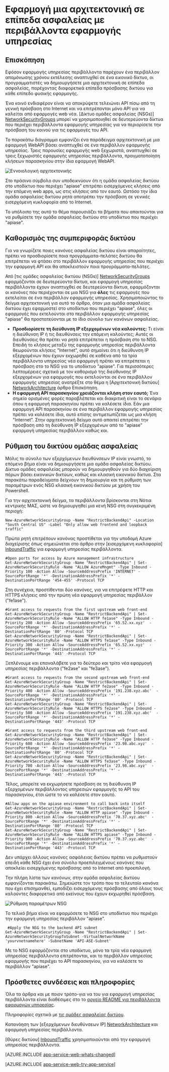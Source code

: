 <properties 
    pageTitle="Αρχιτεκτονική ασφαλείας σε επίπεδα με περιβάλλοντα εφαρμογής υπηρεσίας" 
    description="Εφαρμογή μια αρχιτεκτονική σε επίπεδα ασφαλείας με εφαρμογή υπηρεσίας περιβάλλοντα." 
    services="app-service" 
    documentationCenter="" 
    authors="stefsch" 
    manager="wpickett" 
    editor=""/>

<tags 
    ms.service="app-service" 
    ms.workload="na" 
    ms.tgt_pltfrm="na" 
    ms.devlang="na" 
    ms.topic="article" 
    ms.date="08/30/2016" 
    ms.author="stefsch"/>   

# <a name="implementing-a-layered-security-architecture-with-app-service-environments"></a>Εφαρμογή μια αρχιτεκτονική σε επίπεδα ασφαλείας με περιβάλλοντα εφαρμογής υπηρεσίας

## <a name="overview"></a>Επισκόπηση ##
 
Εφόσον εφαρμογής υπηρεσίας περιβάλλοντα παρέχουν ένα περιβάλλον απομόνωσης χρόνου εκτέλεσης αναπτυχθεί σε ένα εικονικό δίκτυο, οι προγραμματιστές να δημιουργήσετε μια αρχιτεκτονική σε επίπεδα ασφαλείας, παρέχοντας διαφορετικά επίπεδα πρόσβασης δικτύου για κάθε επίπεδο φυσικής εφαρμογής.

Ένα κοινό ενδιαφέρον είναι να αποκρύψετε τελειώνει API πίσω από τη γενική πρόσβαση στο Internet και να επιτρέπονται μόνο API για να καλείται από εφαρμογές web νέα.  [Δίκτυο ομάδες ασφαλείας (NSGs)] [ NetworkSecurityGroups] μπορεί να χρησιμοποιηθεί σε δευτερεύοντα δίκτυα που περιέχει περιβάλλοντα εφαρμογής υπηρεσίας για να περιορίσετε την πρόσβαση του κοινού για τις εφαρμογές του API.

Το παρακάτω διάγραμμα εμφανίζει ένα παράδειγμα αρχιτεκτονική με μια εφαρμογή WebAPI βάσει αναπτυχθεί σε ένα περιβάλλον εφαρμογής υπηρεσίας.  Τρεις παρουσίες εφαρμογής web ξεχωριστά, αναπτυχθεί σε τρεις ξεχωριστές εφαρμογής υπηρεσίας περιβάλλοντα, πραγματοποίηση κλήσεων παρασκηνίου στην ίδια εφαρμογή WebAPI.

![Εννοιολογική αρχιτεκτονικής][ConceptualArchitecture] 

Στο πράσινο σύμβολο συν υποδεικνύουν ότι η ομάδα ασφαλείας δικτύου στο υποδίκτυο που περιέχει "apiase" επιτρέπει εισερχόμενες κλήσεις από την επόμενη web apps, ως στις κλήσεις από τον εαυτό.  Ωστόσο την ίδια ομάδα ασφαλείας δικτύου ρητά αποτρέπει την πρόσβαση σε γενικές εισερχόμενη κυκλοφορία από το Internet. 

Το υπόλοιπο της αυτό το θέμα παρουσιάζει τα βήματα που απαιτούνται για να ρυθμίσετε την ομάδα ασφαλείας δικτύου στο υποδίκτυο που περιέχει "apiase".

## <a name="determining-the-network-behavior"></a>Καθορισμός της συμπεριφοράς δικτύου ##
Για να γνωρίζετε ποιες κανόνες ασφαλείας δικτύου είναι απαραίτητες, πρέπει να προσδιορίσετε ποια προγράμματα-πελάτες δικτύου θα επιτρέπεται να φτάσει στο περιβάλλον εφαρμογής υπηρεσίας που περιέχει την εφαρμογή API και θα αποκλειστούν ποια προγράμματα-πελάτες.

Από [τις ομάδες ασφαλείας δικτύου (NSGs)] [ NetworkSecurityGroups] εφαρμόζονται σε δευτερεύοντα δίκτυα, και εφαρμογή υπηρεσίας περιβάλλοντα έχουν αναπτυχθεί σε δευτερεύοντα δίκτυα, εφαρμόζονται οι κανόνες που περιέχονται σε μια NSG για **όλες** τις εφαρμογές που εκτελείται σε ένα περιβάλλον εφαρμογής υπηρεσίας.  Χρησιμοποιώντας το δείγμα αρχιτεκτονική για αυτό το άρθρο, όταν μια ομάδα ασφαλείας δικτύου έχει εφαρμοστεί στο υποδίκτυο που περιέχει "apiase", όλες οι εφαρμογές που εκτελούνται στο περιβάλλον εφαρμογής υπηρεσίας "apiase" θα προστατεύονται με το ίδιο σύνολο των κανόνων ασφαλείας. 

- **Προσδιορίσετε τη διεύθυνση IP εξερχομένων νέα καλούντες:**  Τι είναι η διεύθυνση IP ή τις διευθύνσεις την επόμενη καλούντες;  Αυτές οι διευθύνσεις θα πρέπει να ρητά επιτρέπεται η πρόσβαση στο το NSG.  Επειδή το κλήσεις μεταξύ της εφαρμογής υπηρεσίας περιβάλλοντα θεωρούνται κλήσεις "Internet", αυτό σημαίνει ότι η διεύθυνση IP εξερχομένων που έχουν εκχωρηθεί σε καθένα από τα τρία περιβάλλοντα υπηρεσίας νέα εφαρμογή πρέπει να επιτρέπεται η πρόσβαση στο το NSG για το υποδίκτυο "apiase".   Για περισσότερες λεπτομέρειες σχετικά με τον καθορισμό της διεύθυνσης IP εξερχομένων για εφαρμογές που εκτελούνται σε ένα περιβάλλον εφαρμογής υπηρεσίας ανατρέξτε στο θέμα η [Αρχιτεκτονική δικτύου] [ NetworkArchitecture] άρθρο Επισκόπηση.
- **Η εφαρμογή API παρασκηνίου χρειάζονται κλήση στον εαυτό;**  Ένα σημείο ορισμένες φορές παραβλέπεται και διακριτική είναι το σενάριο όπου η εφαρμογή παρασκηνίου πρέπει να καλέσετε ίδια.  Εάν μια εφαρμογή API παρασκηνίου σε ένα περιβάλλον εφαρμογής υπηρεσίας πρέπει να καλέσετε ίδια, αυτό επίσης αντιμετωπίζεται ως μια κλήση "Internet".  Στην αρχιτεκτονική δείγμα αυτό απαιτεί επιτρέπει την πρόσβαση από τη διεύθυνση IP εξερχομένων από το "apiase" εφαρμογή υπηρεσίας περιβάλλον καθώς και.

## <a name="setting-up-the-network-security-group"></a>Ρύθμιση του δικτύου ομάδας ασφαλείας ##
Μόλις το σύνολο των εξερχόμενων διευθύνσεων IP είναι γνωστό, το επόμενο βήμα είναι να δημιουργήσετε μια ομάδα ασφαλείας δικτύου.  Δίκτυο ομάδες ασφαλείας μπορούν να δημιουργηθούν για δύο διαχείριση πόρων βάσει εικονικών δικτύων, καθώς και κλασική εικονικού δίκτυα.  Στα παρακάτω παραδείγματα δείχνουν τη δημιουργία και τη ρύθμιση των παραμέτρων ενός NSG κλασική εικονικού δικτύου με χρήση του Powershell.

Για την αρχιτεκτονική δείγμα, τα περιβάλλοντα βρίσκονται στη Νότια κεντρικής ΜΑΣ, ώστε να δημιουργηθεί μια κενή NSG στη συγκεκριμένη περιοχή:

    New-AzureNetworkSecurityGroup -Name "RestrictBackendApi" -Location "South Central US" -Label "Only allow web frontend and loopback traffic"

Πρώτα ρητή επιτρέπουν κανόνας προστίθεται για την υποδομή Azure διαχείρισης όπως σημειώνεται στο άρθρο στην [εισερχόμενη κυκλοφορία] [ InboundTraffic] για εφαρμογή υπηρεσίας περιβάλλοντα.

    #Open ports for access by Azure management infrastructure
    Get-AzureNetworkSecurityGroup -Name "RestrictBackendApi" | Set-AzureNetworkSecurityRule -Name "ALLOW AzureMngmt" -Type Inbound -Priority 100 -Action Allow -SourceAddressPrefix 'INTERNET' -SourcePortRange '*' -DestinationAddressPrefix '*' -DestinationPortRange '454-455' -Protocol TCP
    
Στη συνέχεια, προστίθενται δύο κανόνες, για να επιτρέψετε HTTP και HTTPS κλήσεις από την πρώτη νέα εφαρμογή υπηρεσίας περιβάλλον ("fe1ase").

    #Grant access to requests from the first upstream web front-end
    Get-AzureNetworkSecurityGroup -Name "RestrictBackendApi" | Set-AzureNetworkSecurityRule -Name "ALLOW HTTP fe1ase" -Type Inbound -Priority 200 -Action Allow -SourceAddressPrefix '65.52.xx.xyz'  -SourcePortRange '*' -DestinationAddressPrefix '*' -DestinationPortRange '80' -Protocol TCP
    Get-AzureNetworkSecurityGroup -Name "RestrictBackendApi" | Set-AzureNetworkSecurityRule -Name "ALLOW HTTPS fe1ase" -Type Inbound -Priority 300 -Action Allow -SourceAddressPrefix '65.52.xx.xyz'  -SourcePortRange '*' -DestinationAddressPrefix '*' -DestinationPortRange '443' -Protocol TCP

Ξεπλένουμε και επαναλάβετε για το δεύτερο και τρίτο νέα εφαρμογή υπηρεσίας περιβάλλοντα ("fe2ase" και "fe3ase").

    #Grant access to requests from the second upstream web front-end
    Get-AzureNetworkSecurityGroup -Name "RestrictBackendApi" | Set-AzureNetworkSecurityRule -Name "ALLOW HTTP fe2ase" -Type Inbound -Priority 400 -Action Allow -SourceAddressPrefix '191.238.xyz.abc'  -SourcePortRange '*' -DestinationAddressPrefix '*' -DestinationPortRange '80' -Protocol TCP
    Get-AzureNetworkSecurityGroup -Name "RestrictBackendApi" | Set-AzureNetworkSecurityRule -Name "ALLOW HTTPS fe2ase" -Type Inbound -Priority 500 -Action Allow -SourceAddressPrefix '191.238.xyz.abc'  -SourcePortRange '*' -DestinationAddressPrefix '*' -DestinationPortRange '443' -Protocol TCP
    
    #Grant access to requests from the third upstream web front-end
    Get-AzureNetworkSecurityGroup -Name "RestrictBackendApi" | Set-AzureNetworkSecurityRule -Name "ALLOW HTTP fe3ase" -Type Inbound -Priority 600 -Action Allow -SourceAddressPrefix '23.98.abc.xyz'  -SourcePortRange '*' -DestinationAddressPrefix '*' -DestinationPortRange '80' -Protocol TCP
    Get-AzureNetworkSecurityGroup -Name "RestrictBackendApi" | Set-AzureNetworkSecurityRule -Name "ALLOW HTTPS fe3ase" -Type Inbound -Priority 700 -Action Allow -SourceAddressPrefix '23.98.abc.xyz'  -SourcePortRange '*' -DestinationAddressPrefix '*' -DestinationPortRange '443' -Protocol TCP

Τέλος, μπορείτε να εκχωρήσετε πρόσβαση σε τη διεύθυνση IP εξερχομένων περιβάλλοντος υπηρεσιών εφαρμογής το API του παρασκηνίου, έτσι ώστε το να καλέσετε στον εαυτό.

    #Allow apps on the apiase environment to call back into itself
    Get-AzureNetworkSecurityGroup -Name "RestrictBackendApi" | Set-AzureNetworkSecurityRule -Name "ALLOW HTTP apiase" -Type Inbound -Priority 800 -Action Allow -SourceAddressPrefix '70.37.xyz.abc'  -SourcePortRange '*' -DestinationAddressPrefix '*' -DestinationPortRange '80' -Protocol TCP
    Get-AzureNetworkSecurityGroup -Name "RestrictBackendApi" | Set-AzureNetworkSecurityRule -Name "ALLOW HTTPS apiase" -Type Inbound -Priority 900 -Action Allow -SourceAddressPrefix '70.37.xyz.abc'  -SourcePortRange '*' -DestinationAddressPrefix '*' -DestinationPortRange '443' -Protocol TCP

Δεν υπάρχει άλλους κανόνες ασφάλειας δικτύου πρέπει να ρυθμιστούν επειδή κάθε NSG έχει ένα σύνολο προεπιλεγμένους κανόνες που αποκλείει εισερχόμενης πρόσβασης από το Internet από προεπιλογή.

Την πλήρη λίστα των κανόνων, στην ομάδα ασφαλείας δικτύου εμφανίζονται παρακάτω.  Σημειώστε τον τρόπο που το τελευταίο κανόνα που έχει επισημανθεί, εμποδίζει εισερχόμενης πρόσβασης από όλους τους καλούντες διαφορετικό από εκείνους που έχουν εκχωρηθεί πρόσβαση.

![Ρύθμιση παραμέτρων NSG][NSGConfiguration] 

Το τελικό βήμα είναι να εφαρμόσετε το NSG στο υποδίκτυο που περιέχει την εφαρμογή υπηρεσίας περιβάλλον "apiase".  

     #Apply the NSG to the backend API subnet
    Get-AzureNetworkSecurityGroup -Name "RestrictBackendApi" | Set-AzureNetworkSecurityGroupToSubnet -VirtualNetworkName 'yourvnetnamehere' -SubnetName 'API-ASE-Subnet'

Με το NSG εφαρμόζονται στο υποδίκτυο, μόνο τα τρία νέα εφαρμογή υπηρεσίας περιβάλλοντα επιτρέπονται, και το περιβάλλον υπηρεσίας εφαρμογής που περιέχει το API παρασκηνίου, για να καλέσετε το περιβάλλον "apiase".


## <a name="additional-links-and-information"></a>Πρόσθετες συνδέσεις και πληροφορίες ##
Όλα τα άρθρα και με ποιον τρόπο-για να του για εφαρμογή υπηρεσίας περιβάλλοντα είναι διαθέσιμες στο το [αρχείο README για περιβάλλοντα εφαρμογών υπηρεσίας](../app-service/app-service-app-service-environments-readme.md).

Πληροφορίες σχετικά με [τις ομάδες ασφαλείας δικτύου](../virtual-network/virtual-networks-nsg.md). 

Κατανόηση των [εξερχόμενων διευθύνσεων IP] [ NetworkArchitecture] και εφαρμογή υπηρεσίας περιβάλλοντα.

[Θύρες δικτύου] [ InboundTraffic] χρησιμοποιούνται από την εφαρμογή υπηρεσίας περιβάλλοντα.

[AZURE.INCLUDE [app-service-web-whats-changed](../../includes/app-service-web-whats-changed.md)]

[AZURE.INCLUDE [app-service-web-try-app-service](../../includes/app-service-web-try-app-service.md)]

<!-- LINKS -->
[NetworkSecurityGroups]: https://azure.microsoft.com/documentation/articles/virtual-networks-nsg/
[NetworkArchitecture]:  https://azure.microsoft.com/documentation/articles/app-service-app-service-environment-network-architecture-overview/
[InboundTraffic]:  https://azure.microsoft.com/en-us/documentation/articles/app-service-app-service-environment-control-inbound-traffic/

<!-- IMAGES -->
[ConceptualArchitecture]: ./media/app-service-app-service-environment-layered-security/ConceptualArchitecture-1.png
[NSGConfiguration]:  ./media/app-service-app-service-environment-layered-security/NSGConfiguration-1.png
